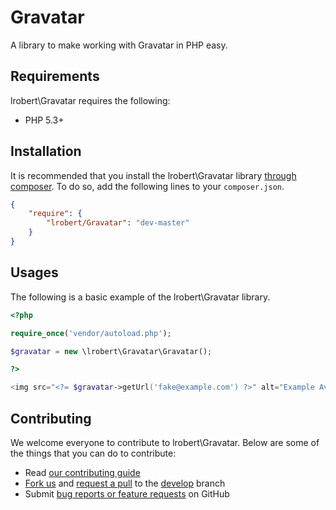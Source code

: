 # Gravatar

A library to make working with Gravatar in PHP easy.

## Requirements

lrobert\Gravatar requires the following:

- PHP 5.3+

## Installation
It is recommended that you install the lrobert\Gravatar library [through composer](http://getcomposer.org/). To do so, add
 the following lines to your ``composer.json``.
 
```json
{
    "require": {
        "lrobert/Gravatar": "dev-master"
    }
}
```

## Usages

The following is a basic example of the lrobert\Gravatar library.

```php
<?php

require_once('vendor/autoload.php');

$gravatar = new \lrobert\Gravatar\Gravatar();

?>

<img src="<?= $gravatar->getUrl('fake@example.com') ?>" alt="Example Avatar">

```

## Contributing

We welcome everyone to contribute to lrobert\Gravatar. Below are some of the things that you can do to contribute:

- Read [our contributing guide](https://github.com/lrobert/Gravatar/blob/master/CONTRIBUTING.md)
- [Fork us](https://github.com/lrobert/Gravatar/fork) and [request a pull](https://github.com/lrobert/Gravatar/pulls) to the [develop](https://github.com/lrobert/Gravatar/tree/develop) branch
- Submit [bug reports or feature requests](https://github.com/lrobert/Gravatar/issues) on GitHub

